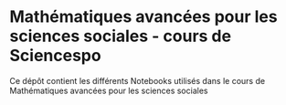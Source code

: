 # Mathématiques avancées pour les sciences sociales - cours de Sciencespo

Ce dépôt contient les différents Notebooks utilisés dans le cours de Mathématiques avancées pour les sciences sociales
